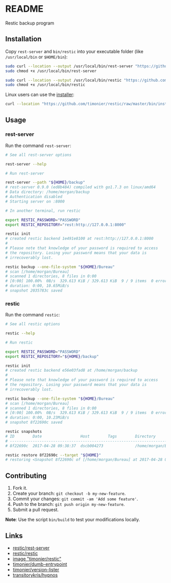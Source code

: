 # README

Restic backup program

## Installation

Copy `rest-server` and `bin/restic` into your executable folder (like `/usr/local/bin` or `$HOME/bin`):

```sh
sudo curl --location --output /usr/local/bin/rest-server "https://github.com/timonier/restic/raw/master/bin/rest-server"
sudo chmod +x /usr/local/bin/rest-server

sudo curl --location --output /usr/local/bin/restic "https://github.com/timonier/restic/raw/master/bin/restic"
sudo chmod +x /usr/local/bin/restic
```

Linux users can use the [installer](https://github.com/timonier/restic/blob/master/bin/installer):

```sh
curl --location "https://github.com/timonier/restic/raw/master/bin/installer" | sudo sh -s -- install
```

## Usage

### rest-server

Run the command `rest-server`:

```sh
# See all rest-server options

rest-server --help

# Run rest-server

rest-server --path "${HOME}/backup"
# rest-server 0.9.0 (ed8b484) compiled with go1.7.3 on linux/amd64
# Data directory: /home/morgan/backup
# Authentication disabled
# Starting server on :8000

# In another terminal, run restic

export RESTIC_PASSWORD="PASSWORD"
export RESTIC_REPOSITORY="rest:http://127.0.0.1:8000"

restic init
# created restic backend 1e491e8100 at rest:http://127.0.0.1:8000
#
# Please note that knowledge of your password is required to access
# the repository. Losing your password means that your data is
# irrecoverably lost.

restic backup --one-file-system "${HOME}/Bureau"
# scan [/home/morgan/Bureau]
# scanned 1 directories, 8 files in 0:00
# [0:00] 100.00%  0B/s  329.613 KiB / 329.613 KiB  9 / 9 items  0 errors  ETA 0:00
# duration: 0:00, 10.65MiB/s
# snapshot 2035783c saved
```

### restic

Run the command `restic`:

```sh
# See all restic options

restic --help

# Run restic

export RESTIC_PASSWORD="PASSWORD"
export RESTIC_REPOSITORY="${HOME}/backup"

restic init
# created restic backend e56e03fad8 at /home/morgan/backup
#
# Please note that knowledge of your password is required to access
# the repository. Losing your password means that your data is
# irrecoverably lost.

restic backup --one-file-system "${HOME}/Bureau"
# scan [/home/morgan/Bureau]
# scanned 1 directories, 8 files in 0:00
# [0:00] 100.00%  0B/s  329.613 KiB / 329.613 KiB  9 / 9 items  0 errors  ETA 0:00
# duration: 0:00, 10.23MiB/s
# snapshot 8f22690c saved

restic snapshots
# ID        Date                 Host        Tags        Directory
# ----------------------------------------------------------------------
# 8f22690c  2017-04-28 09:38:37  dscb004273              /home/morgan/Bureau

restic restore 8f22690c --target "${HOME}"
# restoring <Snapshot 8f22690c of [/home/morgan/Bureau] at 2017-04-28 09:38:37.240551869 +0200 CEST by morgan@dscb004273> to /home/morgan
```

## Contributing

1. Fork it.
2. Create your branch: `git checkout -b my-new-feature`.
3. Commit your changes: `git commit -am 'Add some feature'`.
4. Push to the branch: `git push origin my-new-feature`.
5. Submit a pull request.

__Note__: Use the script `bin/build` to test your modifications locally.

## Links

* [restic/rest-server](https://github.com/restic/rest-server)
* [restic/restic](https://github.com/restic/restic)
* [image "timonier/restic"](https://hub.docker.com/r/timonier/restic/)
* [timonier/dumb-entrypoint](https://github.com/timonier/dumb-entrypoint)
* [timonier/version-lister](https://github.com/timonier/version-lister)
* [transitorykris/hypnos](https://github.com/transitorykris/hypnos)
